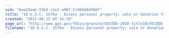 ```yaml
---
uid: "baa2daae-53b4-11e2-a06f-5c969d8d366f"
title: "10 U.S.C. 2576a - Excess personal property: sale or donation for law enforcement activities #1033"
created: "2012-08-12 02:14:39"
page_url: "http://www.gpo.gov/fdsys/granule/USCODE-2010-title10/USCODE-2010-title10-subtitleA-partIV-chap153-sec2576a/content-detail.html"
filename: "10 U.S.C. 2576a - Excess personal property: sale or donation for law enforcement activities #1033.html"
---
```

